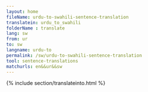 ```yaml
---
layout: home
fileName: urdu-to-swahili-sentence-translation
translatein: urdu_to_swahili
folderName : translate
lang: sw
from: ur
to: sw
langname: urdu-to
permalink: /sw/urdu-to-swahili-sentence-translation
tool: sentence-translations
matchurls: en&&ur&&sw
---
```

{% include section/translateinto.html %}
